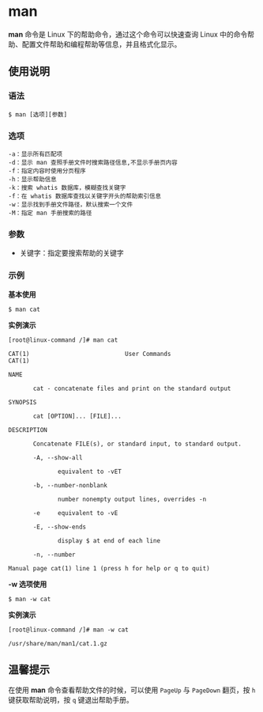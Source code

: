 # man

**man** 命令是 Linux 下的帮助命令，通过这个命令可以快速查询 Linux 中的命令帮助、配置文件帮助和编程帮助等信息，并且格式化显示。

## 使用说明

### 语法

```
$ man [选项][参数]
```

### 选项

```
-a：显示所有匹配项
-d：显示 man 查照手册文件时搜索路径信息,不显示手册页内容
-f：指定内容时使用分页程序
-h：显示帮助信息
-k：搜索 whatis 数据库，模糊查找关键字
-f：在 whatis 数据库查找以关键字开头的帮助索引信息
-w：显示找到手册文件路径，默认搜索一个文件
-M：指定 man 手册搜索的路径
```

### 参数

* 关键字：指定要搜索帮助的关键字

### 示例

**基本使用**

```
$ man cat
```

**实例演示**

```
[root@linux-command /]# man cat

CAT(1)                           User Commands                          CAT(1)

NAME

       cat - concatenate files and print on the standard output

SYNOPSIS

       cat [OPTION]... [FILE]...

DESCRIPTION

       Concatenate FILE(s), or standard input, to standard output.

       -A, --show-all

              equivalent to -vET

       -b, --number-nonblank

              number nonempty output lines, overrides -n

       -e     equivalent to -vE

       -E, --show-ends

              display $ at end of each line

       -n, --number

Manual page cat(1) line 1 (press h for help or q to quit)
```

**-w 选项使用**

```
$ man -w cat
```

**实例演示**

```
[root@linux-command /]# man -w cat

/usr/share/man/man1/cat.1.gz
```

## 温馨提示

在使用 **man** 命令查看帮助文件的时候，可以使用 `PageUp` 与 `PageDown` 翻页，按 `h` 键获取帮助说明，按 `q` 键退出帮助手册。